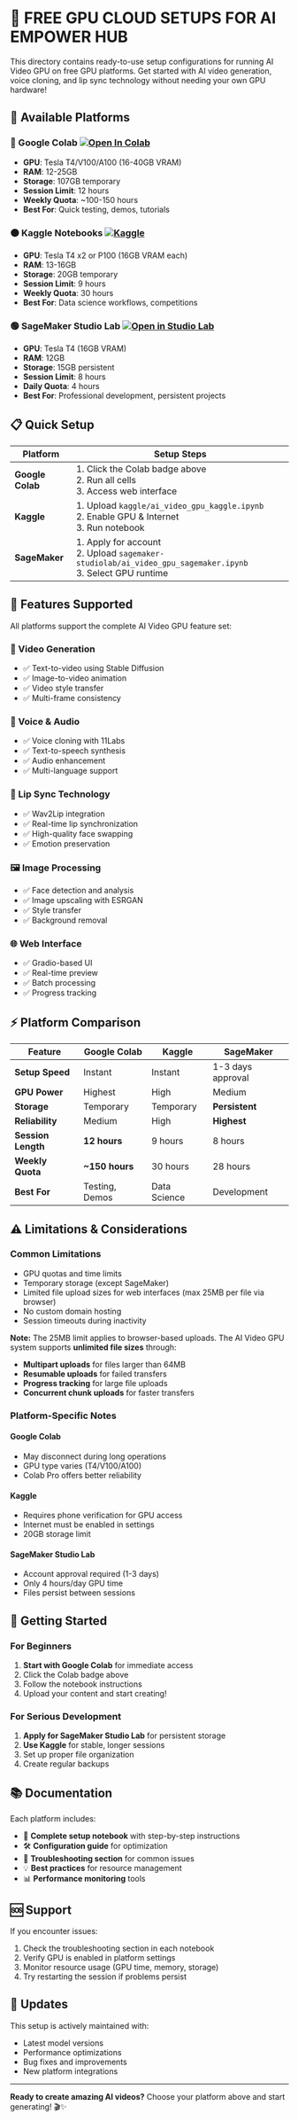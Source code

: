 # 🚀 FREE GPU CLOUD SETUPS FOR AI EMPOWER HUB

This directory contains ready-to-use setup configurations for running AI Video GPU on free GPU platforms. Get started with AI video generation, voice cloning, and lip sync technology without needing your own GPU hardware!

## 🎯 Available Platforms

### 🔵 Google Colab [![Open In Colab](https://colab.research.google.com/assets/colab-badge.svg)](https://colab.research.google.com/github/yourusername/AI-Video-GPU/blob/main/cloud-gpu-setups/google-colab/ai_video_gpu_colab.ipynb)
- **GPU**: Tesla T4/V100/A100 (16-40GB VRAM)
- **RAM**: 12-25GB
- **Storage**: 107GB temporary
- **Session Limit**: 12 hours
- **Weekly Quota**: ~100-150 hours
- **Best For**: Quick testing, demos, tutorials

### 🟠 Kaggle Notebooks [![Kaggle](https://kaggle.com/static/images/open-in-kaggle.svg)](https://kaggle.com/code/new?datasetVersionNumber=1)
- **GPU**: Tesla T4 x2 or P100 (16GB VRAM each)
- **RAM**: 13-16GB
- **Storage**: 20GB temporary
- **Session Limit**: 9 hours
- **Weekly Quota**: 30 hours
- **Best For**: Data science workflows, competitions

### 🟢 SageMaker Studio Lab [![Open in Studio Lab](https://studiolab.sagemaker.aws/studiolab.svg)](https://studiolab.sagemaker.aws/)
- **GPU**: Tesla T4 (16GB VRAM)
- **RAM**: 12GB
- **Storage**: 15GB persistent
- **Session Limit**: 8 hours
- **Daily Quota**: 4 hours
- **Best For**: Professional development, persistent projects

## 📋 Quick Setup

| Platform | Setup Steps |
|----------|-------------|
| **Google Colab** | 1. Click the Colab badge above<br>2. Run all cells<br>3. Access web interface |
| **Kaggle** | 1. Upload `kaggle/ai_video_gpu_kaggle.ipynb`<br>2. Enable GPU & Internet<br>3. Run notebook |
| **SageMaker** | 1. Apply for account<br>2. Upload `sagemaker-studiolab/ai_video_gpu_sagemaker.ipynb`<br>3. Select GPU runtime |

## 🔧 Features Supported

All platforms support the complete AI Video GPU feature set:

### 🎥 Video Generation

- ✅ Text-to-video using Stable Diffusion
- ✅ Image-to-video animation
- ✅ Video style transfer
- ✅ Multi-frame consistency

### 🎤 Voice & Audio

- ✅ Voice cloning with 11Labs
- ✅ Text-to-speech synthesis
- ✅ Audio enhancement
- ✅ Multi-language support

### 👄 Lip Sync Technology

- ✅ Wav2Lip integration
- ✅ Real-time lip synchronization  
- ✅ High-quality face swapping
- ✅ Emotion preservation

### 🖼️ Image Processing

- ✅ Face detection and analysis
- ✅ Image upscaling with ESRGAN
- ✅ Style transfer
- ✅ Background removal

### 🌐 Web Interface

- ✅ Gradio-based UI
- ✅ Real-time preview
- ✅ Batch processing
- ✅ Progress tracking

## ⚡ Platform Comparison

| Feature | Google Colab | Kaggle | SageMaker |
|---------|--------------|--------|-----------|
| **Setup Speed** | Instant | Instant | 1-3 days approval |
| **GPU Power** | Highest | High | Medium |
| **Storage** | Temporary | Temporary | **Persistent** |
| **Reliability** | Medium | High | **Highest** |
| **Session Length** | **12 hours** | 9 hours | 8 hours |
| **Weekly Quota** | **~150 hours** | 30 hours | 28 hours |
| **Best For** | Testing, Demos | Data Science | Development |

## ⚠️ Limitations & Considerations

### Common Limitations

- GPU quotas and time limits
- Temporary storage (except SageMaker)
- Limited file upload sizes for web interfaces (max 25MB per file via browser)
- No custom domain hosting
- Session timeouts during inactivity

**Note:** The 25MB limit applies to browser-based uploads. The AI Video GPU system supports **unlimited file sizes** through:
- **Multipart uploads** for files larger than 64MB
- **Resumable uploads** for failed transfers
- **Progress tracking** for large file uploads
- **Concurrent chunk uploads** for faster transfers

### Platform-Specific Notes

#### Google Colab

- May disconnect during long operations
- GPU type varies (T4/V100/A100)
- Colab Pro offers better reliability

#### Kaggle

- Requires phone verification for GPU access
- Internet must be enabled in settings
- 20GB storage limit

#### SageMaker Studio Lab

- Account approval required (1-3 days)
- Only 4 hours/day GPU time
- Files persist between sessions

## 🚀 Getting Started

### For Beginners

1. **Start with Google Colab** for immediate access
2. Click the Colab badge above
3. Follow the notebook instructions
4. Upload your content and start creating!

### For Serious Development

1. **Apply for SageMaker Studio Lab** for persistent storage
2. **Use Kaggle** for stable, longer sessions
3. Set up proper file organization
4. Create regular backups

## 📚 Documentation

Each platform includes:

- 📓 **Complete setup notebook** with step-by-step instructions
- 🛠️ **Configuration guide** for optimization
- 🔧 **Troubleshooting section** for common issues
- 💡 **Best practices** for resource management
- 📊 **Performance monitoring** tools

## 🆘 Support

If you encounter issues:

1. Check the troubleshooting section in each notebook
2. Verify GPU is enabled in platform settings
3. Monitor resource usage (GPU time, memory, storage)
4. Try restarting the session if problems persist

## 🔄 Updates

This setup is actively maintained with:

- Latest model versions
- Performance optimizations
- Bug fixes and improvements
- New platform integrations

---

**Ready to create amazing AI videos?** Choose your platform above and start generating! 🎬✨
